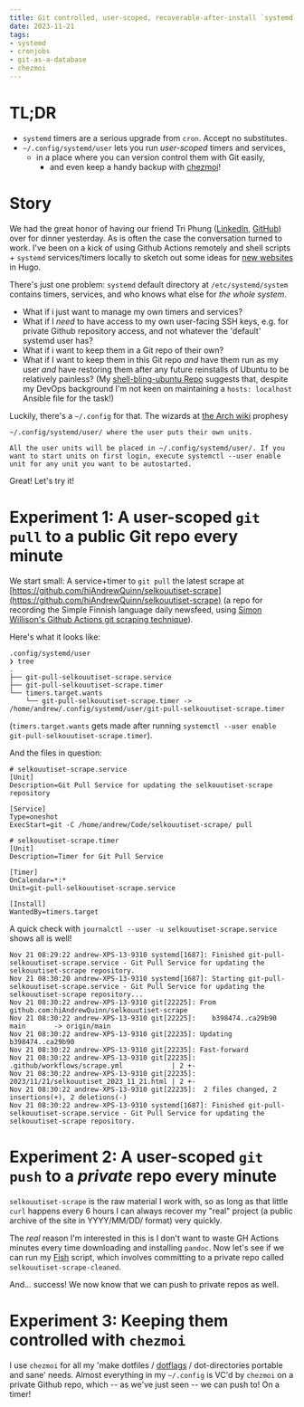 ```yaml
---
title: Git controlled, user-scoped, recoverable-after-install `systemd` services and timers
date: 2023-11-21
tags: 
- systemd
- cronjobs
- git-as-a-database
- chezmoi
---
```


# TL;DR

- `systemd` timers are a serious upgrade from `cron`. Accept no substitutes.
- `~/.config/systemd/user` lets you run _user-scoped_ timers and services,
  - in a place where you can version control them with Git easily,
    - and even keep a handy backup with [chezmoi](https://www.chezmoi.io/)!

# Story 

We had the great honor of having our friend Tri Phung
([LinkedIn](https://www.linkedin.com/in/tri-anh-phung/),
[GitHub](https://github.com/json-todd)) over for dinner yesterday. As is
often the case the conversation turned to work. I've been on
a kick of using Github Actions remotely and shell scripts + `systemd`
services/timers locally to sketch out some ideas for [new websites](https://www.build-100-websites.fun/) in Hugo.

There's just one problem: `systemd` default directory at `/etc/systemd/system`
contains timers, services, and who knows what else for _the whole system_.

- What if i just want to manage my own timers and services?
- What if I _need_ to have access to my own user-facing SSH keys, e.g. for
private Github repository access, and not whatever the 'default' systemd user
has?
- What if i want to keep them in a Git repo of their own? 
- What if I want to keep them in this Git repo _and_ have them run as my user
_and_ have restoring them after any future reinstalls of Ubuntu to be
relatively painless? (My [shell-bling-ubuntu
Repo](https://github.com/hiAndrewQuinn/shell-bling-ubuntu) suggests that,
despite my DevOps background I'm not keen on maintaining a `hosts:
localhost` Ansible file for the task!)

Luckily, there's a `~/.config` for that. The wizards at [the Arch wiki](https://wiki.archlinux.org/title/Systemd/User) prophesy

    ~/.config/systemd/user/ where the user puts their own units.

    All the user units will be placed in ~/.config/systemd/user/. If you want to start units on first login, execute systemctl --user enable unit for any unit you want to be autostarted.

Great! Let's try it!

# Experiment 1: A user-scoped `git pull` to a public Git repo every minute

We start small: A service+timer to `git pull` the latest scrape at [https://github.com/hiAndrewQuinn/selkouutiset-scrape](https://github.com/hiAndrewQuinn/selkouutiset-scrape) (a repo for recording the Simple Finnish language daily newsfeed, using [Simon Willison's Github Actions git scraping technique](https://simonwillison.net/2020/Oct/9/git-scraping/)).

Here's what it looks like:

```fish
.config/systemd/user 
❯ tree
.
├── git-pull-selkouutiset-scrape.service
├── git-pull-selkouutiset-scrape.timer
└── timers.target.wants
    └── git-pull-selkouutiset-scrape.timer -> /home/andrew/.config/systemd/user/git-pull-selkouutiset-scrape.timer
```

(`timers.target.wants` gets made after running `systemctl --user enable git-pull-selkouutiset-scrape.timer`).

And the files in question:

```systemd
# selkouutiset-scrape.service
[Unit]
Description=Git Pull Service for updating the selkouutiset-scrape repository

[Service]
Type=oneshot
ExecStart=git -C /home/andrew/Code/selkouutiset-scrape/ pull
```

```systemd
# selkouutiset-scrape.timer
[Unit]
Description=Timer for Git Pull Service

[Timer]
OnCalendar=*:*
Unit=git-pull-selkouutiset-scrape.service

[Install]
WantedBy=timers.target
```

A quick check with `journalctl --user -u selkouutiset-scrape.service` shows all is well!


```fish
Nov 21 08:29:22 andrew-XPS-13-9310 systemd[1687]: Finished git-pull-selkouutiset-scrape.service - Git Pull Service for updating the selkouutiset-scrape repository.
Nov 21 08:30:20 andrew-XPS-13-9310 systemd[1687]: Starting git-pull-selkouutiset-scrape.service - Git Pull Service for updating the selkouutiset-scrape repository...
Nov 21 08:30:22 andrew-XPS-13-9310 git[22225]: From github.com:hiAndrewQuinn/selkouutiset-scrape
Nov 21 08:30:22 andrew-XPS-13-9310 git[22225]:    b398474..ca29b90  main       -> origin/main
Nov 21 08:30:22 andrew-XPS-13-9310 git[22235]: Updating b398474..ca29b90
Nov 21 08:30:22 andrew-XPS-13-9310 git[22235]: Fast-forward
Nov 21 08:30:22 andrew-XPS-13-9310 git[22235]:  .github/workflows/scrape.yml            | 2 +-
Nov 21 08:30:22 andrew-XPS-13-9310 git[22235]:  2023/11/21/selkouutiset_2023_11_21.html | 2 +-
Nov 21 08:30:22 andrew-XPS-13-9310 git[22235]:  2 files changed, 2 insertions(+), 2 deletions(-)
Nov 21 08:30:22 andrew-XPS-13-9310 systemd[1687]: Finished git-pull-selkouutiset-scrape.service - Git Pull Service for updating the selkouutiset-scrape repository.
```

# Experiment 2: A user-scoped `git push` to a _private_ repo every minute

`selkouutiset-scrape` is the raw material I work with, so as long as that little `curl` happens every 6 hours I can always recover my "real" project (a public archive of the site in YYYY/MM/DD/ format) very quickly.

The _real_ reason I'm interested in this is I don't want to waste GH Actions minutes every time downloading and installing `pandoc`. Now let's see if we can run my [Fish](https://fishshell.com/) script, which involves committing to a private repo called `selkouutiset-scrape-cleaned`.

And... success! We now know that we can push to private repos as well.

# Experiment 3: Keeping them controlled with `chezmoi`

I use `chezmoi` for all my 'make dotfiles / [dotflags](../the-art-of-dotflags-nojekyll/) / dot-directories portable and sane' needs. Almost everything in my `~/.config` is VC'd by `chezmoi` on a private Github repo, which -- as we've just seen -- we can push to! On a timer!
